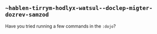 ## `~hablen-tirrym-hodlyx-watsul--doclep-migter-dozrev-samzod`
Have you tried running a few commands in the `:dojo`?